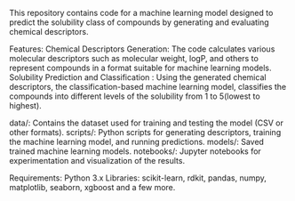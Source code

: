 This repository contains code for a machine learning model designed to predict the solubility class of compounds by generating and evaluating chemical descriptors.

Features:
Chemical Descriptors Generation: The code calculates various molecular descriptors such as molecular weight, logP, and others to represent compounds in a format suitable for machine learning models.
Solubility Prediction and Classification : Using the generated chemical descriptors, the classification-based machine learning model, classifies the compounds into different levels of the solubility from 1 to 5(lowest to highest).

data/: Contains the dataset used for training and testing the model (CSV or other formats).
scripts/: Python scripts for generating descriptors, training the machine learning model, and running predictions.
models/: Saved trained machine learning models.
notebooks/: Jupyter notebooks for experimentation and visualization of the results.

Requirements:
Python 3.x
Libraries: scikit-learn, rdkit, pandas, numpy, matplotlib, seaborn, xgboost and a few more.
